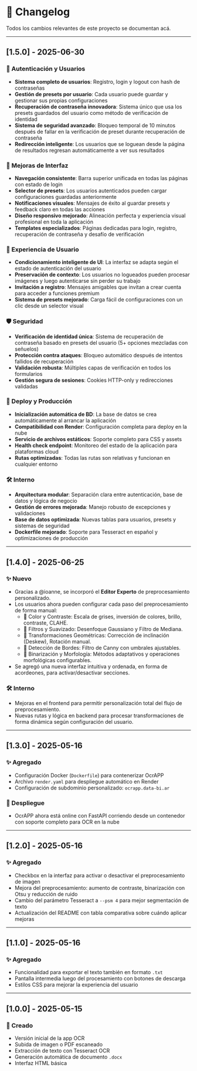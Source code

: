 # 📓 Changelog

Todos los cambios relevantes de este proyecto se documentan acá.

---

## [1.5.0] - 2025-06-30

### 🔐 Autenticación y Usuarios
- **Sistema completo de usuarios**: Registro, login y logout con hash de contraseñas
- **Gestión de presets por usuario**: Cada usuario puede guardar y gestionar sus propias configuraciones
- **Recuperación de contraseña innovadora**: Sistema único que usa los presets guardados del usuario como método de verificación de identidad
- **Sistema de seguridad avanzado**: Bloqueo temporal de 10 minutos después de fallar en la verificación de preset durante recuperación de contraseña
- **Redirección inteligente**: Los usuarios que se loguean desde la página de resultados regresan automáticamente a ver sus resultados

### 🎨 Mejoras de Interfaz
- **Navegación consistente**: Barra superior unificada en todas las páginas con estado de login
- **Selector de presets**: Los usuarios autenticados pueden cargar configuraciones guardadas anteriormente
- **Notificaciones visuales**: Mensajes de éxito al guardar presets y feedback claro en todas las acciones
- **Diseño responsivo mejorado**: Alineación perfecta y experiencia visual profesional en toda la aplicación
- **Templates especializados**: Páginas dedicadas para login, registro, recuperación de contraseña y desafío de verificación

### 🎯 Experiencia de Usuario
- **Condicionamiento inteligente de UI**: La interfaz se adapta según el estado de autenticación del usuario
- **Preservación de contexto**: Los usuarios no logueados pueden procesar imágenes y luego autenticarse sin perder su trabajo
- **Invitación a registro**: Mensajes amigables que invitan a crear cuenta para acceder a funciones premium
- **Sistema de presets mejorado**: Carga fácil de configuraciones con un clic desde un selector visual

### 🛡️ Seguridad
- **Verificación de identidad única**: Sistema de recuperación de contraseña basado en presets del usuario (5+ opciones mezcladas con señuelos)
- **Protección contra ataques**: Bloqueo automático después de intentos fallidos de recuperación
- **Validación robusta**: Múltiples capas de verificación en todos los formularios
- **Gestión segura de sesiones**: Cookies HTTP-only y redirecciones validadas

### 🚀 Deploy y Producción
- **Inicialización automática de BD**: La base de datos se crea automáticamente al arrancar la aplicación
- **Compatibilidad con Render**: Configuración completa para deploy en la nube
- **Servicio de archivos estáticos**: Soporte completo para CSS y assets
- **Health check endpoint**: Monitoreo del estado de la aplicación para plataformas cloud
- **Rutas optimizadas**: Todas las rutas son relativas y funcionan en cualquier entorno

### 🛠️ Interno
- **Arquitectura modular**: Separación clara entre autenticación, base de datos y lógica de negocio
- **Gestión de errores mejorada**: Manejo robusto de excepciones y validaciones
- **Base de datos optimizada**: Nuevas tablas para usuarios, presets y sistemas de seguridad
- **Dockerfile mejorado**: Soporte para Tesseract en español y optimizaciones de producción

---

## [1.4.0] - 2025-06-25

### ✨ Nuevo
- Gracias a @ioanne, se incorporó el **Editor Experto** de preprocesamiento personalizado.
- Los usuarios ahora pueden configurar cada paso del preprocesamiento de forma manual:
  - 🔘 Color y Contraste: Escala de grises, inversión de colores, brillo, contraste, CLAHE.
  - 🔘 Filtros y Suavizado: Desenfoque Gaussiano y Filtro de Mediana.
  - 🔘 Transformaciones Geométricas: Corrección de inclinación (Deskew), Rotación manual.
  - 🔘 Detección de Bordes: Filtro de Canny con umbrales ajustables.
  - 🔘 Binarización y Morfología: Métodos adaptativos y operaciones morfológicas configurables.
- Se agregó una nueva interfaz intuitiva y ordenada, en forma de acordeones, para activar/desactivar secciones.

### 🛠️ Interno
- Mejoras en el frontend para permitir personalización total del flujo de preprocesamiento.
- Nuevas rutas y lógica en backend para procesar transformaciones de forma dinámica según configuración del usuario.

---

## [1.3.0] - 2025-05-16
### ✨ Agregado
- Configuración Docker (`Dockerfile`) para contenerizar OcrAPP
- Archivo `render.yaml` para despliegue automático en Render
- Configuración de subdominio personalizado: `ocrapp.data-bi.ar`

### 🚀 Despliegue
- OcrAPP ahora está online con FastAPI corriendo desde un contenedor con soporte completo para OCR en la nube

---

## [1.2.0] - 2025-05-16
### ✨ Agregado
- Checkbox en la interfaz para activar o desactivar el preprocesamiento de imagen
- Mejora del preprocesamiento: aumento de contraste, binarización con Otsu y reducción de ruido
- Cambio del parámetro Tesseract a `--psm 4` para mejor segmentación de texto
- Actualización del README con tabla comparativa sobre cuándo aplicar mejoras

---

## [1.1.0] - 2025-05-16
### ✨ Agregado
- Funcionalidad para exportar el texto también en formato `.txt`
- Pantalla intermedia luego del procesamiento con botones de descarga
- Estilos CSS para mejorar la experiencia del usuario

---

## [1.0.0] - 2025-05-15
### 🚀 Creado
- Versión inicial de la app OCR
- Subida de imagen o PDF escaneado
- Extracción de texto con Tesseract OCR
- Generación automática de documento `.docx`
- Interfaz HTML básica
